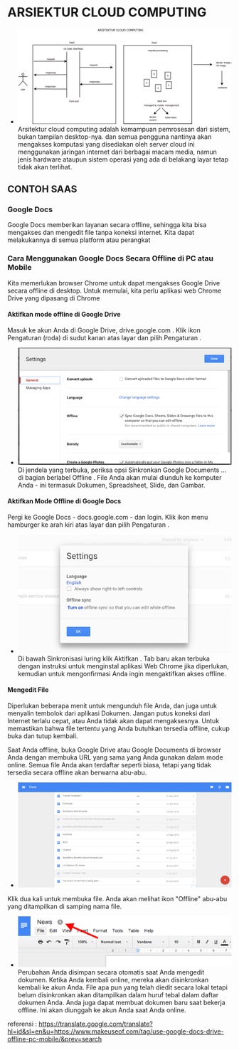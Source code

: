 # ARSIEKTUR CLOUD COMPUTING

+ ![setting](https://github.com/rullybabaa/tct/blob/master/images/p3.png)
Arsitektur cloud computing adalah kemampuan pemrosesan dari sistem, bukan tampilan desktop-nya. 
dan semua pengguna nantinya akan mengakses komputasi yang disediakan oleh server cloud ini menggunakan jaringan internet 
dari berbagai macam media, namun jenis hardware ataupun sistem operasi yang ada di belakang layar tetap tidak akan terlihat.

## CONTOH SAAS
### Google Docs
Google Docs memberikan layanan secara offline, sehingga kita bisa mengakses dan mengedit file tanpa koneksi internet.
Kita dapat melakukannya di semua platform atau perangkat

### Cara Menggunakan Google Docs Secara Offline di PC atau Mobile
Kita memerlukan browser Chrome untuk dapat mengakses Google Drive secara offline di desktop.
Untuk memulai, kita perlu aplikasi web Chrome Drive 
yang dipasang di Chrome
#### Aktifkan mode offline di Google Drive
Masuk ke akun Anda di Google Drive, drive.google.com . Klik ikon Pengaturan (roda) di sudut kanan atas layar dan pilih Pengaturan .
+ ![setting](https://github.com/rullybabaa/tct/blob/master/images/p3_1.png)
Di jendela yang terbuka, periksa opsi Sinkronkan Google Documents ... di bagian berlabel Offline . File Anda akan mulai diunduh ke 
komputer Anda - ini termasuk Dokumen, Spreadsheet, Slide, dan Gambar.

#### Aktifkan Mode Offline di Google Docs
Pergi ke Google Docs - docs.google.com - dan login. Klik ikon menu hamburger ke arah kiri atas layar dan pilih Pengaturan .
+ ![setting_docs](https://github.com/rullybabaa/tct/blob/master/images/p3_2.png)
Di bawah Sinkronisasi luring klik Aktifkan . Tab baru akan terbuka dengan instruksi untuk menginstal aplikasi Web Chrome jika diperlukan, 
kemudian untuk mengonfirmasi Anda ingin mengaktifkan akses offline.

#### Mengedit File
Diperlukan beberapa menit untuk mengunduh file Anda, dan juga untuk menyalin tembolok dari aplikasi Dokumen. Jangan putus koneksi dari Internet 
terlalu cepat, atau Anda tidak akan dapat mengaksesnya. Untuk memastikan bahwa file tertentu yang Anda butuhkan tersedia offline, cukup buka dan tutup kembali.

Saat Anda offline, buka Google Drive atau Google Documents di browser Anda dengan membuka URL yang sama yang Anda gunakan dalam mode online. Semua file Anda akan terdaftar 
seperti biasa, tetapi yang tidak tersedia secara offline akan berwarna abu-abu. 
+ ![settingdocs](https://github.com/rullybabaa/tct/blob/master/images/p3_3.png)

Klik dua kali untuk membuka file. Anda akan melihat ikon "Offline" abu-abu yang ditampilkan di samping nama file.
+ ![settingdocs](https://github.com/rullybabaa/tct/blob/master/images/p3_4.png)
Perubahan Anda disimpan secara otomatis saat Anda mengedit dokumen. Ketika Anda kembali online, mereka akan disinkronkan kembali ke akun Anda. File apa pun yang telah diedit 
secara lokal tetapi belum disinkronkan akan ditampilkan dalam huruf tebal dalam daftar dokumen Anda.
Anda juga dapat membuat dokumen baru saat bekerja offline. Ini akan diunggah ke akun Anda saat Anda online.

referensi :
https://translate.google.com/translate?hl=id&sl=en&u=https://www.makeuseof.com/tag/use-google-docs-drive-offline-pc-mobile/&prev=search
